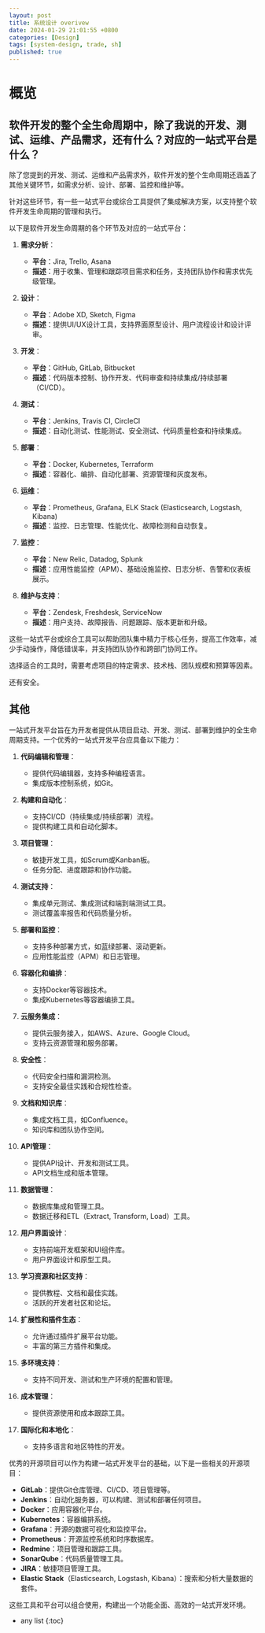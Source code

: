 ```yaml
---
layout: post
title: 系统设计 overivew
date: 2024-01-29 21:01:55 +0800
categories: [Design]
tags: [system-design, trade, sh]
published: true
---
```



# 概览

## 软件开发的整个全生命周期中，除了我说的开发、测试、运维、产品需求，还有什么？对应的一站式平台是什么？

除了您提到的开发、测试、运维和产品需求外，软件开发的整个生命周期还涵盖了其他关键环节，如需求分析、设计、部署、监控和维护等。

针对这些环节，有一些一站式平台或综合工具提供了集成解决方案，以支持整个软件开发生命周期的管理和执行。

以下是软件开发生命周期的各个环节及对应的一站式平台：

1. **需求分析**：
   - **平台**：Jira, Trello, Asana
   - **描述**：用于收集、管理和跟踪项目需求和任务，支持团队协作和需求优先级管理。

2. **设计**：
   - **平台**：Adobe XD, Sketch, Figma
   - **描述**：提供UI/UX设计工具，支持界面原型设计、用户流程设计和设计评审。

3. **开发**：
   - **平台**：GitHub, GitLab, Bitbucket
   - **描述**：代码版本控制、协作开发、代码审查和持续集成/持续部署（CI/CD）。

4. **测试**：
   - **平台**：Jenkins, Travis CI, CircleCI
   - **描述**：自动化测试、性能测试、安全测试、代码质量检查和持续集成。

5. **部署**：
   - **平台**：Docker, Kubernetes, Terraform
   - **描述**：容器化、编排、自动化部署、资源管理和灰度发布。

6. **运维**：
   - **平台**：Prometheus, Grafana, ELK Stack (Elasticsearch, Logstash, Kibana)
   - **描述**：监控、日志管理、性能优化、故障检测和自动恢复。

7. **监控**：
   - **平台**：New Relic, Datadog, Splunk
   - **描述**：应用性能监控（APM）、基础设施监控、日志分析、告警和仪表板展示。

8. **维护与支持**：
   - **平台**：Zendesk, Freshdesk, ServiceNow
   - **描述**：用户支持、故障报告、问题跟踪、版本更新和升级。

这些一站式平台或综合工具可以帮助团队集中精力于核心任务，提高工作效率，减少手动操作，降低错误率，并支持团队协作和跨部门协同工作。

选择适合的工具时，需要考虑项目的特定需求、技术栈、团队规模和预算等因素。

还有安全。


## 其他

一站式开发平台旨在为开发者提供从项目启动、开发、测试、部署到维护的全生命周期支持。一个优秀的一站式开发平台应具备以下能力：

1. **代码编辑和管理**：
   - 提供代码编辑器，支持多种编程语言。
   - 集成版本控制系统，如Git。

2. **构建和自动化**：
   - 支持CI/CD（持续集成/持续部署）流程。
   - 提供构建工具和自动化脚本。

3. **项目管理**：
   - 敏捷开发工具，如Scrum或Kanban板。
   - 任务分配、进度跟踪和协作功能。

4. **测试支持**：
   - 集成单元测试、集成测试和端到端测试工具。
   - 测试覆盖率报告和代码质量分析。

5. **部署和监控**：
   - 支持多种部署方式，如蓝绿部署、滚动更新。
   - 应用性能监控（APM）和日志管理。

6. **容器化和编排**：
   - 支持Docker等容器技术。
   - 集成Kubernetes等容器编排工具。

7. **云服务集成**：
   - 提供云服务接入，如AWS、Azure、Google Cloud。
   - 支持云资源管理和服务部署。

8. **安全性**：
   - 代码安全扫描和漏洞检测。
   - 支持安全最佳实践和合规性检查。

9. **文档和知识库**：
   - 集成文档工具，如Confluence。
   - 知识库和团队协作空间。

10. **API管理**：
    - 提供API设计、开发和测试工具。
    - API文档生成和版本管理。

11. **数据管理**：
    - 数据库集成和管理工具。
    - 数据迁移和ETL（Extract, Transform, Load）工具。

12. **用户界面设计**：
    - 支持前端开发框架和UI组件库。
    - 用户界面设计和原型工具。

13. **学习资源和社区支持**：
    - 提供教程、文档和最佳实践。
    - 活跃的开发者社区和论坛。

14. **扩展性和插件生态**：
    - 允许通过插件扩展平台功能。
    - 丰富的第三方插件和集成。

15. **多环境支持**：
    - 支持不同开发、测试和生产环境的配置和管理。

16. **成本管理**：
    - 提供资源使用和成本跟踪工具。

17. **国际化和本地化**：
    - 支持多语言和地区特性的开发。

优秀的开源项目可以作为构建一站式开发平台的基础，以下是一些相关的开源项目：

- **GitLab**：提供Git仓库管理、CI/CD、项目管理等。
- **Jenkins**：自动化服务器，可以构建、测试和部署任何项目。
- **Docker**：应用容器化平台。
- **Kubernetes**：容器编排系统。
- **Grafana**：开源的数据可视化和监控平台。
- **Prometheus**：开源监控系统和时序数据库。
- **Redmine**：项目管理和跟踪工具。
- **SonarQube**：代码质量管理工具。
- **JIRA**：敏捷项目管理工具。
- **Elastic Stack**（Elasticsearch, Logstash, Kibana）：搜索和分析大量数据的套件。

这些工具和平台可以组合使用，构建出一个功能全面、高效的一站式开发环境。

* any list
{:toc}
